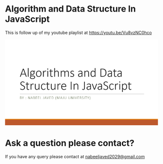 # Algorithm and Data Structure In JavaScript
This is follow up of my youtube playlist at https://youtu.be/Vu8vzNC0hco

![UI](/screenshots/image.png)

# Ask a question please contact?

If you have any query please contact at nabeeljaved2029@gmail.com

